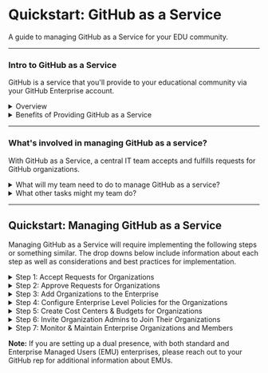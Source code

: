 # Quickstart: GitHub as a Service

A guide to managing GitHub as a Service for your EDU community.

----

### Intro to GitHub as a Service

GitHub is a service that you'll provide to your educational community via your GitHub Enterprise account.

<details>
  <summary>Overview</summary>
  <br>
  
  - Groups within your EDU community will use organizations within your GitHub Enterprise account to collaborate on coding projects or develop code related curriculum.
- Although each educational institution is different, such groups often include:
  - Software Engineering or IT Teams
  - Departments (e.g., Computer Science or Chemistry)
  - Graduate Student Research Groups
  - Professors and TAs Teaching Classes
  - Extra Curricular Student Groups
 
  <br>
</details>

<details>
  <summary>Benefits of Providing GitHub as a Service</summary>
  <br>
  
  - Ensure all members of a GitHub organization belong to the EDU community.
  - Manage billing via a central account with Cost Centers & Budgets for each organization.
  - Implement global policies & settings as needed to ensure secure coding practices across your EDU coummunity.

  <br>
</details>

----

### What's involved in managing GitHub as a service?

With GitHub as a Service, a central IT team accepts and fulfills requests for GitHub organizations.

<details>
  <summary>What will my team need to do to manage GitHub as a service?</summary>
  <br>

  - Develop and maintain a process for accepting requests.
  - Create GitHub organizations within the enterprise account.
  - Invite requestors to join their organization as an organization admin.

  <br>
</details>

<details>
  <summary>What other tasks might my team do?</summary>
  <br>

  Depending on your institutional requirements, your team may also: 
  - Implent and maintain a process for approving requests for GitHub organizations.
  - Restrict organization access to particular GitHub features via enterprise level policies and settings.
  - Configure cost centers, budgets, and billing details for requested organizations.
  - Remove inactive enterprise members from existing organizations.
  - Remove inactive organizations from the enterprise.
  - Set global policies that apply to all organizations within the enterprise.
  - Monitor enterprise activity via the enterprise Audit Log.
  - Monitor code security via the enterprise Code Security dashboards.
  - Stand up GitHub server instances for research groups with high compliance requirements.

  <br>
</details>

----

## Quickstart: Managing GitHub as a Service

Managing GitHub as a Service will require implementing the following steps or something similar. The drop downs below include information about each step as well as considerations and best practices for implementation.

<details>
  <summary>Step 1: Accept Requests for Organizations</summary>
  <br>

  - Create and implement a process for your EDU community to request GitHub organizations in your enterprise.
  - Many EDUs use ServiceNow or other ticketing system to accept and track requests.

  # <Line>

  - **Best Practices**

    - <details>
      <summary>Info to Collect in a Request</summary>
      <br>

      **Note:** This list is a recommendation. You may decide that you need to collect addtional or different information.

      |Info|Notes|Required to Set Up the Organization in GitHub|
      |----|-----|-----|
      |University Department||
      |Organization Admin Name||
      |Organization Admin Email|The org admin will be invited to join the org via their email or GitHub handle (see Step 6).|:white_check_mark:
      |Organization Admin GitHub Handle|The org admin can be invited to join the org (see Step 6) via their email or GitHub handle.|
      |Reason the Organization is Needed||
      |Features Needed on the Org|Include a list of paid features that can be permitted or blocked with enterprise level settings. If permitted, payment methods and spending limits are set at the enterprise level. Such paid features include: Advanced Security, Actions, GitHub Copilot, and Codespaces.
      |Organization Name|The organization name|:white_check_mark:
      |New or Existing Organization|Some groups will already have an existing GitHub organization that they want to add to the enterprise. In such cases, the organization can be invited to join the enterprise. In all other cases, a new organization will need to be created.
      |Compliance Requirements|Most EDUs allow orgaization admins to configure the settings on their organization to meet their compliance requirements.
      |Whether a GitHub Server Instances is Needed to Meet the Compliance Requirements|Some EDUs have research groups that require high compliance environments and cannot use GitHub Enterprise Cloud. In such cases, research groups will set up a GitHub server instance that is hosted inside their high compliance environment.
      |Name & Email of Person Who Will Maintain the Server Instance (if one is needed)|Some EDUs have a central team that helps set up and maintain server instances when needed. Other EDUs provide the server license (available in the GitHub Enterprise) but leave it up to the research group to set up their own server instance.
      |Additional Organization Admin Emails|This is not required to create the organization, but best practice is to have multiple organization admins. The person who creates the organization will be added automatically as an organization admin.
      |Additional Organization Admin GitHub Handles|This is not required to create the organization.|
      |Member Emails|Some EDUs do not collect a list of organization members and instead allow organization admins to manage membership. This can be easier on the team that is managing GitHub as a Service. As long as SSO is configured at the enterprise level, only EDU community members will be able to join an organization, and enterprise admins can still remove inactive members from the organization.|

      <br>
      </details>

  <br>
</details>

<details>
  <summary>Step 2: Approve Requests for Organizations</summary>
  <br>

  - Create and implement a process for approving requests.

  # <Line>

  - **Best Practices**

    - Many EDUs use their ticketing system to approve and track requests.

  <br>
</details>

<details>
  <summary>Step 3: Add Organizations to the Enterprise</summary>
  <br>

  - <details>
    <summary>Create a New Organization</summary>
    <br>

    - **Go to:**
      - _Enterprise &rarr; Organizations &rarr; New Organization (button upper left)_
    - **Note:** Creating an organizatin must be done via the UI.
    
    <br>
    </details>
  - <details>
    <summary>Invite an Existing Organization</summary>
    <br>

    - Please follow this guide: [Inviting an Existing Organization Into an Enterprise](https://github.com/lmnleaf/github-getting-started-guides/blob/main/ghec/inviting-organization-into-enterprise.md)
    - **Note:** Creating an organizatin must be done via the UI.

    <br>
    </details>

  # <Line>
  
  - **GitHub Docs:**
    - [Adding Organizations to Your Enterprise](https://docs.github.com/en/enterprise-cloud@latest/admin/managing-accounts-and-repositories/managing-organizations-in-your-enterprise/adding-organizations-to-your-enterprise)

  <br>
</details>

<details>
  <summary>Step 4: Configure Enterprise Level Policies for the Organizations</summary>
  <br>

  - **Go to:**
    - _Enterprise &rarr; Policies_

  # <Line>

  - **Best Practices**

    - <details>
      <summary>Policy Configuration</summary>
      <br>

      **Note:** This list is a recommendation. You may decide that you need to configure different or additional policies and settings.

      |Feature|Policy|Recommended Setting|Location|Notes|
      |-------|------|-------------------|--------|-----|
      |Actions|Enablement|Enable for Specific Organizations|_Enterprise &rarr; Policies &rarr; Actions (top of page just under Policies heading)_|Enabling for specific organizations allows you to set payment methods and spending limits for those organizations that are prepared to pay for Actions usage. All other organizations will not have access to Actions. Alternatively, enable Actions for all organizations and set spending limits to $0. If spending limits are not set, and the organization uses Actions, Actions usage will be billed to the enterprise.|
      |Actions|Workflow Permissions|Read and write permissions.|_Enterprise &rarr; Policies &rarr; Actions (scroll to the very bottom of the page)_|Since enterprise policies override organization policies, this should be set to read and write, to ensure that those organizations can use the [GITHUB_TOKEN](https://docs.github.com/en/enterprise-cloud@latest/actions/security-for-github-actions/security-guides/automatic-token-authentication) in their Actions workflows.|
      |Advanced Security|GitHub Advanced Security Availability|Allow for Selected Organizations|_Enterprise &rarr; Policies &rarr; Code Security (scroll all the way to very bottom of the page)_|Allowing for specific organizations allows you to pay for only those organizations that should have GitHub Advanced Security. **Note:** GitHub Advanced Security will be billed to the enterprise.|
      |GitHub Copilot|Copilot Enablement|Allow for Specific Organizations|_Enterprise &rarr; Policies &rarr; Copilot (mid page)_|Allowing for specific organizations allows you to set payment methods and spending limits for those organizations that are prepared to pay for GitHub Copilot Business Licenses. All other organizations will not have access to Copilot Business licenses. Alternatively, enable Copilot for all organizations and set spending limits to $0. If spending limits are not set, and the organization uses Copilot Business, Copilot usage will be billed to the enterprise. **Note:** Copilot Individual licenses are free to individuals with a confirmed `.edu` email address via their personal GitHub accounts.|
      |GitHub Copilot|Suggestions Matching Public Code (Duplication Detection Filter)|Blocked|_Enterprise &rarr; Policies &rarr; Copilot &rarr; Policies (tab toward the top of page) &rarr; Suggestions Matching Public Code (scroll down)_|Set this at the enterprise level, as it's required by some clauses in the GitHub and Microsoft contracts for GitHub Enterprise Cloud using GitHub Copilot Business licenses.|
      |Codespaces|Codespaces Enablement|Allow for Specific Oganizations|_Enterprise &rarr; Policies &rarr; Codespaces_|Allowing for specific organzations allows you to set payment methods and spending limits for those organizations that are prepared to pay for Codespaces.|
      |Other Policies||No Policy|_Enterprise &rarr; Policies_ AND _Enterprise &rarr; Settings_|Setting "No policy" allows organization admins to set the policies for their organization, giving them maximum flexibility. **Note:** Please review all other policies and settings to ensure 'No Policy' is appropriate for your EDU community.|

      **Notes:**
      - If paid features are enabled for all organizations and spending limits are NOT set to $0, charges incurred will be billed to the enterprise. When enabled, Advanced Security is always billed to the enterprise.
      - After a set amount of free usage, Git LFS and Packages are also paid features.
      - Please review the GitHub docs for more information about GitHub Enterprise policies.
      - Please review the GitHub docs or talk to your GitHub rep for more information about billing.

      <br>
      </details>

  # <Line>

  - **GitHub Docs:**
    - [About Enterprise Policies](https://docs.github.com/en/enterprise-cloud@latest/admin/enforcing-policies/enforcing-policies-for-your-enterprise/about-enterprise-policies)
    - [GitHub Billing](https://docs.github.com/en/enterprise-cloud@latest/billing)

  <br>
</details>

<details>
  <summary>Step 5: Create Cost Centers & Budgets for Organizations</summary>
  <br>

  - **To add a Cost Center, go to:**
    - _Enterprise &rarr; Billing and Licensing &rarr; Cost Centers_
  - **To add a Budget for the Cost Center, go to:**
    - _Enterprise &rarr; Billing and Licensing &rarr; Budgets and Alerts_

  # <Line>

  - **Additional Info**

    - Cost Centers
      - Cost Centers are used to manage payment methods and budgets organizations, reposotiries, or users.
      - Cost Centers can be configured with an Azure Subscription ID for payment.

    - Budgets
      - Budgets are used to set spending limits and alert people when spending is approaching the limit.
      - Budgets are assigned to the enterprise, organization, repository, or Cost Center.

  # <Line>

  - **Best Practices**

    - <details>
      <summary>Cost Center & Budget Configuration</summary>
      <br>

      - Configure a Cost Center for any organization that will use paid features.
      - Configure a Budget for any organization that will use paid features.
      - Work with the organization admin to determine:
        - who should be alerted when the organization is reaching it's spending limits.
        - whether usage should be stopped when the spending limit is reached.
      - **Note:** Cost Centers are required if setting an organization specific payment method. If a Budget is set and associated with an organization rather than a Cost Center, any usage the organization incurs will be billed to the Enterprise.

      <br>
      </details>

  # <Line>

  - **GitHub Docs:**
    - [Cost Centers: Charging Business Units](https://docs.github.com/en/enterprise-cloud@latest/billing/using-the-new-billing-platform/charging-business-units)
    - [Budgets: Prevent Overspending](https://docs.github.com/en/enterprise-cloud@latest/billing/using-the-new-billing-platform/preventing-overspending)
    - [GitHub Billing](https://docs.github.com/en/enterprise-cloud@latest/billing)

  <br>
</details>

<details>
  <summary>Step 6: Invite Organization Admins to Join Their Organizations</summary>
  <br>

  - **To invite org admins from the GitHub UI, go to:**
    _ Enterprise &rarr; Organizations &rarr; Select the Organization &rarr; People &rarr; Invite Member_
    - Once the admin accepts their invitation, update their role by going to _Organization &rarr; People &rarr; Three Dots (right) &rarr; Change Role &rarr; Select Owner_
  - **To invite org admins via the GitHub API, see these docs:**
    - [Create an Organization Invitiation](https://docs.github.com/en/enterprise-cloud@latest/rest/orgs/members?apiVersion=2022-11-28#create-an-organization-invitation) (also see Best Practices below)

  # <Line>

  - **Additional Info**

    - Organization admins and members can be invited to join an organization via the UI or API.
      - When inviting users via the API, you can specify their role in the request.
    - Once invited, organization admins and members will receive an email.
    - When users accept the invitation:
      - If they already have a GitHub personal account:
        - They'll log into that account and then into the Enterprise with SSO to access the organization resources.
      - If they do NOT have a GitHub personal account or are NOT logged in:
        - They'll be prompted to login or create an account.
        - Once they've created the account, they'll log into the Enterprise with SSO to access the organization resources.

  # <Line>

  - **Best Practices**

    - <details>
      <summary>Automated Invites</summary>
      <br>

      - Use GitHub Actions or another automation platform to automate the process of inviting organization admins.
      - If managing member invitations on behalf of the org admin, automate this process as well.
      - See [GitHub Terraform Provider](https://registry.terraform.io/providers/integrations/github/latest/docs) to use or as an example.

      <br>
      </details>

  <br>
</details>

<details>
  <summary>Step 7: Monitor & Maintain Enterprise Organizations and Members</summary>
  <br>

  - Review the Audit Log
    - **To view the Enterprise Audit Log, go to:**
      - _Enterprise &rarr; Audit Log_
    - **To set up Audit Log Streaming, go to:**
      - _Enterprise &rarr; Audit Log &rarr; Log Streaming_
    - **To access the Audit Log via the API, see these docs:**
      - [Enterprise Audit Logs](https://docs.github.com/en/enterprise-cloud@latest/rest/enterprise-admin/audit-log?apiVersion=2022-11-28)
     
  - Remove Inactive Members from Organizations
    - **To remove inactive members from organizations via the API, see these docs:**
      - [Export a List of Members](https://docs.github.com/en/enterprise-cloud@latest/organizations/managing-membership-in-your-organization/exporting-member-information-for-your-organization)
      - [Remove an Organization Member](https://docs.github.com/en/enterprise-cloud@latest/rest/orgs/members?apiVersion=2022-11-28#remove-an-organization-member)

  # <Line>

  - **Best Practices**

    - <details>
      <summary>Audit Log Streaming & Automated Member Management</summary>
      <br>

      - Set up audit log streaming to and alerting from a SIEM to monitor GitHub usage across your enterprise.
      - Set up an automated process to remove inactive members from your enterprise.
        - Remove members after 6-12 months of inactivity.
        -  Example Action for Removing Inactive Members: [Cleaning Up Organization Members](https://github.com/lmnleaf/clean-up-organization-members)
      - Remove inactive organization from your enterprise.
        - Remove organizations after 12-18 months of inactivity.
        - Organizations may be inactive when they do not have any members other than admins and/or do not contain any repos.
        - Check with the org admins to ensure the organization can be removed.

      <br>
      </details>

  # <Line>

  - **GitHub Docs:**
    - [Monitoring Activity in Your Enterprise](https://docs.github.com/en/enterprise-cloud@latest/admin/monitoring-activity-in-your-enterprise)
    - [Streaming the Audit Log for Your Enterprise](https://docs.github.com/en/enterprise-cloud@latest/admin/monitoring-activity-in-your-enterprise/reviewing-audit-logs-for-your-enterprise/streaming-the-audit-log-for-your-enterprise)
    - [Exporting Member Information for Your Enterprise](https://docs.github.com/en/enterprise-cloud@latest/admin/managing-accounts-and-repositories/managing-users-in-your-enterprise/exporting-membership-information-for-your-enterprise)
    - [Exporting Member Information for Your Organization](https://docs.github.com/en/enterprise-cloud@latest/organizations/managing-membership-in-your-organization/exporting-member-information-for-your-organization)

  <br>
</details>

**Note:** If you are setting up a dual presence, with both standard and Enterprise Managed Users (EMU) enterprises, please reach out to your GitHub rep for additional information about EMUs.
